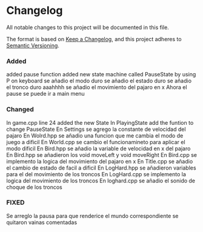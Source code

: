 # Changelog

All notable changes to this project will be documented in this file.

The format is based on [Keep a Changelog](https://keepachangelog.com/en/1.1.0/),
and this project adheres to [Semantic Versioning](https://semver.org/spec/v2.0.0.html).

### Added
added pause function
added new state machine called PauseState by using P on keyboard
se añadio el modo duro
se añadio el estado duro 
se añadio el tronco duro aaahhhh
se añadio el movimiento del pajaro en x
Ahora el pause se puede ir a main menu

### Changed
In game.cpp line 24 added the new State
In PlayingState add the funtion to change PauseState
En Settings se agrego la constante de velocidad del pajaro
En Wolrd.hpp se añadio una funcion que me cambia el modo de juego a dificil 
En World.cpp se cambio el funcionamineto para aplicar el modo dificil 
En Bird.hpp se añadio la variable de velocidad en x del pajaro
En Bird.hpp se añadieron los void moveLeft y void moveRight
En Bird.cpp se implemento la logica del movimiento del pajaro en x
En Title.cpp se añadio el cambio de estado de facil a dificil
En LogHard.hpp se añadieron variables para el del movimiento de los troncos
En LogHard.cpp se implemento la logica del movimiento de los troncos 
En loghard.cpp se añadio el sonido de choque de los troncos 

### FIXED
Se arreglo la pausa para que renderice el mundo correspondiente
se quitaron vainas comentadas


